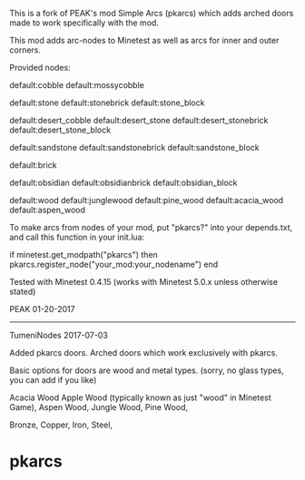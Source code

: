 This is a fork of PEAK's mod Simple Arcs (pkarcs) which adds arched doors made to work specifically with the mod.

This mod adds arc-nodes to Minetest as well as arcs for inner and outer corners.

Provided nodes:

default:cobble
default:mossycobble

default:stone
default:stonebrick
default:stone_block

default:desert_cobble
default:desert_stone
default:desert_stonebrick
default:desert_stone_block

default:sandstone
default:sandstonebrick
default:sandstone_block

default:brick

default:obsidian
default:obsidianbrick
default:obsidian_block

default:wood
default:junglewood
default:pine_wood
default:acacia_wood
default:aspen_wood


To make arcs from nodes of your mod, put "pkarcs?" into your depends.txt,
and call this function in your init.lua:

if minetest.get_modpath("pkarcs") then
	pkarcs.register_node("your_mod:your_nodename")
end

Tested with Minetest 0.4.15 (works with Minetest 5.0.x unless otherwise stated)


PEAK
01-20-2017

----------

TumeniNodes
2017-07-03

Added pkarcs doors.
Arched doors which work exclusively with pkarcs.

Basic options for doors are wood and metal types. (sorry, no glass types, you can add if you like)

Acacia Wood
Apple Wood (typically known as just "wood" in Minetest Game),
Aspen Wood,
Jungle Wood,
Pine Wood,

Bronze,
Copper,
Iron,
Steel,
# pkarcs

